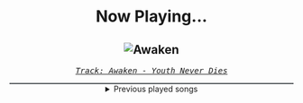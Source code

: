 <div align="center"> 
<h1>Now Playing...</h1>

![Awaken](https://i.scdn.co/image/ab67616d00001e02e1b4ae8678523887ee6c8d08)
--
_<samp><a href="https://open.spotify.com/track/5HZS0Vq4lzPyXR3s1qfjvg">Track: Awaken - Youth Never Dies</a></samp>_

<div style="border: 1px #4B5054 solid"></div>
<details>
  <summary>
    Previous played songs
  </summary>
  <table>
    <thead>
      <tr>
        <th>
          Artist
        </th>
        <th>
          Song
        </th>
        <th>
          Link
        </th>
      </tr>
    </thead>
    <tbody>
      <tr><td>Youth Never Dies</td><td>Awaken</td><td><a href="https://open.spotify.com/track/5HZS0Vq4lzPyXR3s1qfjvg">https://open.spotify.com/track/5HZS0Vq4lzPyXR3s1qfjvg</a></td></tr><tr><td>Savage Hands</td><td>Trust Issues</td><td><a href="https://open.spotify.com/track/4UqUSWbw8ypKKwkbC6k6Jl">https://open.spotify.com/track/4UqUSWbw8ypKKwkbC6k6Jl</a></td></tr><tr><td>Bad Wolves</td><td>Say It Again (feat. The Rasmus)</td><td><a href="https://open.spotify.com/track/4Vew5V90WYD82kvcEJLldI">https://open.spotify.com/track/4Vew5V90WYD82kvcEJLldI</a></td></tr><tr><td>Zero 9:36</td><td>Here To Bleed</td><td><a href="https://open.spotify.com/track/1DFMShSkGQrzRbKqOM1fcc">https://open.spotify.com/track/1DFMShSkGQrzRbKqOM1fcc</a></td></tr><tr><td>Solence</td><td>Dead_Alive</td><td><a href="https://open.spotify.com/track/4pZJXU5qsZfWj5Gnp5UgSR">https://open.spotify.com/track/4pZJXU5qsZfWj5Gnp5UgSR</a></td></tr><tr><td>Solence</td><td>Angels Calling</td><td><a href="https://open.spotify.com/track/0y2JgdmUmRWrTMXZhSinDe">https://open.spotify.com/track/0y2JgdmUmRWrTMXZhSinDe</a></td></tr><tr><td>AVRALIZE</td><td>bite my tongue</td><td><a href="https://open.spotify.com/track/2HJ6AOtp1gkrQcPUixfprn">https://open.spotify.com/track/2HJ6AOtp1gkrQcPUixfprn</a></td></tr><tr><td>Annisokay</td><td>My Effigy</td><td><a href="https://open.spotify.com/track/2yeIjXWp9wp2pPfywwiumU">https://open.spotify.com/track/2yeIjXWp9wp2pPfywwiumU</a></td></tr><tr><td>Atreyu</td><td>Dead</td><td><a href="https://open.spotify.com/track/3ruUNrY3Vr7D84QnvNrcGt">https://open.spotify.com/track/3ruUNrY3Vr7D84QnvNrcGt</a></td></tr><tr><td>We Came As Romans</td><td>bad luck</td><td><a href="https://open.spotify.com/track/4l6m1x05ChXrZA7GEoQtO6">https://open.spotify.com/track/4l6m1x05ChXrZA7GEoQtO6</a></td></tr><tr><td>Vicious Rain</td><td>Spitting Blood Again</td><td><a href="https://open.spotify.com/track/4IEV0SYnUEGqIrTqCPIO9O">https://open.spotify.com/track/4IEV0SYnUEGqIrTqCPIO9O</a></td></tr><tr><td>Kingdom Of Giants</td><td>Digital Hell</td><td><a href="https://open.spotify.com/track/4bqhilHNnWjhLX7IJXoXVA">https://open.spotify.com/track/4bqhilHNnWjhLX7IJXoXVA</a></td></tr><tr><td>Elwood Stray</td><td>Nevermind</td><td><a href="https://open.spotify.com/track/3n0d3RDGWhzCgP1qr6vrHW">https://open.spotify.com/track/3n0d3RDGWhzCgP1qr6vrHW</a></td></tr><tr><td>Abbie Falls</td><td>Hellbound</td><td><a href="https://open.spotify.com/track/1EvjAIURMs0sD4DZOQVEr2">https://open.spotify.com/track/1EvjAIURMs0sD4DZOQVEr2</a></td></tr><tr><td>Abbie Falls</td><td>Hellbound</td><td><a href="https://open.spotify.com/track/1EvjAIURMs0sD4DZOQVEr2">https://open.spotify.com/track/1EvjAIURMs0sD4DZOQVEr2</a></td></tr><tr><td>Fit For A King</td><td>Sentient</td><td><a href="https://open.spotify.com/track/0whCDRzjq8JbZwyoO2ypcJ">https://open.spotify.com/track/0whCDRzjq8JbZwyoO2ypcJ</a></td></tr><tr><td>Kingdom Of Giants</td><td>Tune me Out</td><td><a href="https://open.spotify.com/track/2O7Uwg7mxEFg5ledPd1fCl">https://open.spotify.com/track/2O7Uwg7mxEFg5ledPd1fCl</a></td></tr><tr><td>Currents</td><td>It Only Gets Darker</td><td><a href="https://open.spotify.com/track/1VRspIpapVgCmA3WwLbCd4">https://open.spotify.com/track/1VRspIpapVgCmA3WwLbCd4</a></td></tr><tr><td>We Came As Romans</td><td>culture wound</td><td><a href="https://open.spotify.com/track/2tmUTYMlTmkKKbwMTrNcJg">https://open.spotify.com/track/2tmUTYMlTmkKKbwMTrNcJg</a></td></tr><tr><td>Orbit Culture</td><td>Hydra</td><td><a href="https://open.spotify.com/track/5pGmChpQHFzKUzWCgY995z">https://open.spotify.com/track/5pGmChpQHFzKUzWCgY995z</a></td></tr>
    </tbody>
  </table>
</details>

</div>
